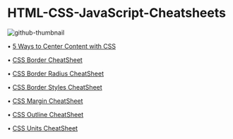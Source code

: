 # HTML-CSS-JavaScript-Cheatsheets

![github-thumbnail](https://user-images.githubusercontent.com/84122427/196774272-113fc79c-afa5-41ac-929e-7f905c12714b.png)


• [5 Ways to Center Content with CSS](https://github.com/imalfaiz/HTML-CSS-JavaScript-CheatSheets/blob/main/5%20Ways%20to%20Center%20Content%20with%20CSS.png)

• [CSS Border CheatSheet](https://github.com/imalfaiz/HTML-CSS-JavaScript-CheatSheets/blob/main/CSS%20Border%20CheatSheet.png)

• [CSS Border Radius CheatSheet](https://github.com/imalfaiz/HTML-CSS-JavaScript-CheatSheets/blob/main/CSS%20Border%20Radius%20CheatSheet.png)

• [CSS Border Styles CheatSheet](https://github.com/imalfaiz/HTML-CSS-JavaScript-CheatSheets/blob/main/CSS%20Border%20Styles%20CheatSheet.png)

• [CSS Margin CheatSheet](https://github.com/imalfaiz/HTML-CSS-JavaScript-CheatSheets/blob/main/CSS%20Margin%20CheatSheet.png)

• [CSS Outline CheatSheet](https://github.com/imalfaiz/HTML-CSS-JavaScript-CheatSheets/blob/main/CSS%20Outline%20CheatSheet.png)

• [CSS Units CheatSheet](https://github.com/imalfaiz/HTML-CSS-JavaScript-CheatSheets/blob/main/CSS%20Units%20CheatSheet.png)
